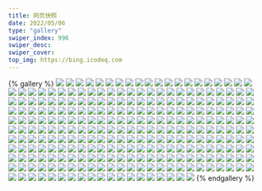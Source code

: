 ```yaml
---
title: 网页快照
date: 2022/05/06 
type: "gallery" 
swiper_index: 996
swiper_desc: 
swiper_cover: 
top_img: https://bing.icodeq.com 
---
```


{% gallery %}
![](https://alist.learnonly.xyz/d/!网页快照/news.pigp.repl.co/2022-08-04_07-03-53.png)
![](https://alist.learnonly.xyz/d/!网页快照/news.pigp.repl.co/2022-08-04_02-57-48.png)
![](https://alist.learnonly.xyz/d/!网页快照/news.pigp.repl.co/2022-08-04_15-59-03.png)
![](https://alist.learnonly.xyz/d/!网页快照/news.pigp.repl.co/2022-08-04_21-58-23.png)
![](https://alist.learnonly.xyz/d/!网页快照/news.pigp.repl.co/2022-08-05_03-07-39.png)
![](https://alist.learnonly.xyz/d/!网页快照/news.pigp.repl.co/2022-08-05_21-57-59.png)
![](https://alist.learnonly.xyz/d/!网页快照/news.pigp.repl.co/2022-08-05_09-57-50.png)
![](https://alist.learnonly.xyz/d/!网页快照/news.pigp.repl.co/2022-08-05_18-59-14.png)
![](https://alist.learnonly.xyz/d/!网页快照/news.pigp.repl.co/2022-08-04_04-33-28.png)
![](https://alist.learnonly.xyz/d/!网页快照/news.pigp.repl.co/2022-08-06_16-00-43.png)
![](https://alist.learnonly.xyz/d/!网页快照/news.pigp.repl.co/2022-08-04_19-00-02.png)
![](https://alist.learnonly.xyz/d/!网页快照/news.pigp.repl.co/2022-08-05_13-34-27.png)
![](https://alist.learnonly.xyz/d/!网页快照/news.pigp.repl.co/2022-08-06_13-16-43.png)
![](https://alist.learnonly.xyz/d/!网页快照/news.pigp.repl.co/2022-08-05_07-00-46.png)
![](https://alist.learnonly.xyz/d/!网页快照/news.pigp.repl.co/2022-08-06_21-57-46.png)
![](https://alist.learnonly.xyz/d/!网页快照/news.pigp.repl.co/2022-08-04_13-31-06.png)
![](https://alist.learnonly.xyz/d/!网页快照/news.pigp.repl.co/2022-08-06_06-58-40.png)
![](https://alist.learnonly.xyz/d/!网页快照/news.pigp.repl.co/2022-08-06_02-50-28.png)
![](https://alist.learnonly.xyz/d/!网页快照/news.pigp.repl.co/2022-08-06_18-58-07.png)
![](https://alist.learnonly.xyz/d/!网页快照/news.pigp.repl.co/2022-08-06_04-16-29.png)
![](https://alist.learnonly.xyz/d/!网页快照/news.pigp.repl.co/2022-08-04_09-59-04.png)
![](https://alist.learnonly.xyz/d/!网页快照/news.pigp.repl.co/2022-08-06_09-57-46.png)
![](https://alist.learnonly.xyz/d/!网页快照/news.pigp.repl.co/2022-08-05_04-35-21.png)
![](https://alist.learnonly.xyz/d/!网页快照/news.pigp.repl.co/2022-08-05_15-58-13.png)
![](https://alist.learnonly.xyz/d/!网页快照/one.pighog.repl.co/2022-08-06_13-16-15.png)
![](https://alist.learnonly.xyz/d/!网页快照/one.pighog.repl.co/2022-08-05_03-07-07.png)
![](https://alist.learnonly.xyz/d/!网页快照/one.pighog.repl.co/2022-08-04_13-30-16.png)
![](https://alist.learnonly.xyz/d/!网页快照/one.pighog.repl.co/2022-08-04_07-03-26.png)
![](https://alist.learnonly.xyz/d/!网页快照/one.pighog.repl.co/2022-08-04_02-57-17.png)
![](https://alist.learnonly.xyz/d/!网页快照/one.pighog.repl.co/2022-08-04_21-57-50.png)
![](https://alist.learnonly.xyz/d/!网页快照/one.pighog.repl.co/2022-08-06_09-57-16.png)
![](https://alist.learnonly.xyz/d/!网页快照/one.pighog.repl.co/2022-08-05_18-58-46.png)
![](https://alist.learnonly.xyz/d/!网页快照/one.pighog.repl.co/2022-08-04_09-58-32.png)
![](https://alist.learnonly.xyz/d/!网页快照/one.pighog.repl.co/2022-08-04_15-58-33.png)
![](https://alist.learnonly.xyz/d/!网页快照/one.pighog.repl.co/2022-08-04_18-59-32.png)
![](https://alist.learnonly.xyz/d/!网页快照/one.pighog.repl.co/2022-08-05_13-33-42.png)
![](https://alist.learnonly.xyz/d/!网页快照/one.pighog.repl.co/2022-08-05_04-34-41.png)
![](https://alist.learnonly.xyz/d/!网页快照/one.pighog.repl.co/2022-08-05_21-57-29.png)
![](https://alist.learnonly.xyz/d/!网页快照/one.pighog.repl.co/2022-08-05_15-57-44.png)
![](https://alist.learnonly.xyz/d/!网页快照/one.pighog.repl.co/2022-08-06_16-00-14.png)
![](https://alist.learnonly.xyz/d/!网页快照/one.pighog.repl.co/2022-08-06_06-58-11.png)
![](https://alist.learnonly.xyz/d/!网页快照/one.pighog.repl.co/2022-08-05_09-57-20.png)
![](https://alist.learnonly.xyz/d/!网页快照/one.pighog.repl.co/2022-08-05_07-00-17.png)
![](https://alist.learnonly.xyz/d/!网页快照/one.pighog.repl.co/2022-08-06_02-49-58.png)
![](https://alist.learnonly.xyz/d/!网页快照/one.pighog.repl.co/2022-08-04_04-32-57.png)
![](https://alist.learnonly.xyz/d/!网页快照/one.pighog.repl.co/2022-08-06_18-57-34.png)
![](https://alist.learnonly.xyz/d/!网页快照/one.pighog.repl.co/2022-08-06_04-15-41.png)
![](https://alist.learnonly.xyz/d/!网页快照/one.pighog.repl.co/2022-08-06_21-57-16.png)
![](https://alist.learnonly.xyz/d/!网页快照/blog.learnonly.xyz/2022-08-06_13-14-21.png)
![](https://alist.learnonly.xyz/d/!网页快照/blog.learnonly.xyz/2022-08-04_04-30-27.png)
![](https://alist.learnonly.xyz/d/!网页快照/blog.learnonly.xyz/2022-08-05_13-31-09.png)
![](https://alist.learnonly.xyz/d/!网页快照/blog.learnonly.xyz/2022-08-04_07-00-30.png)
![](https://alist.learnonly.xyz/d/!网页快照/blog.learnonly.xyz/2022-08-05_06-59-06.png)
![](https://alist.learnonly.xyz/d/!网页快照/blog.learnonly.xyz/2022-08-04_09-56-43.png)
![](https://alist.learnonly.xyz/d/!网页快照/blog.learnonly.xyz/2022-08-04_18-58-16.png)
![](https://alist.learnonly.xyz/d/!网页快照/blog.learnonly.xyz/2022-08-06_21-56-07.png)
![](https://alist.learnonly.xyz/d/!网页快照/blog.learnonly.xyz/2022-08-06_06-56-55.png)
![](https://alist.learnonly.xyz/d/!网页快照/blog.learnonly.xyz/2022-08-04_21-56-08.png)
![](https://alist.learnonly.xyz/d/!网页快照/blog.learnonly.xyz/2022-08-05_15-56-36.png)
![](https://alist.learnonly.xyz/d/!网页快照/blog.learnonly.xyz/2022-08-05_18-57-46.png)
![](https://alist.learnonly.xyz/d/!网页快照/blog.learnonly.xyz/2022-08-04_15-57-19.png)
![](https://alist.learnonly.xyz/d/!网页快照/blog.learnonly.xyz/2022-08-06_04-11-20.png)
![](https://alist.learnonly.xyz/d/!网页快照/blog.learnonly.xyz/2022-08-05_09-56-06.png)
![](https://alist.learnonly.xyz/d/!网页快照/blog.learnonly.xyz/2022-08-06_09-56-13.png)
![](https://alist.learnonly.xyz/d/!网页快照/blog.learnonly.xyz/2022-08-06_15-57-10.png)
![](https://alist.learnonly.xyz/d/!网页快照/blog.learnonly.xyz/2022-08-04_13-27-42.png)
![](https://alist.learnonly.xyz/d/!网页快照/blog.learnonly.xyz/2022-08-04_02-55-15.png)
![](https://alist.learnonly.xyz/d/!网页快照/blog.learnonly.xyz/2022-08-05_21-56-19.png)
![](https://alist.learnonly.xyz/d/!网页快照/blog.learnonly.xyz/2022-08-06_02-48-36.png)
![](https://alist.learnonly.xyz/d/!网页快照/blog.learnonly.xyz/2022-08-06_18-56-22.png)
![](https://alist.learnonly.xyz/d/!网页快照/blog.learnonly.xyz/2022-08-05_03-05-36.png)
![](https://alist.learnonly.xyz/d/!网页快照/blog.learnonly.xyz/2022-08-05_04-33-08.png)
![](https://alist.learnonly.xyz/d/!网页快照/space.bilibili.com/2022-08-04_13-26-59.png)
![](https://alist.learnonly.xyz/d/!网页快照/space.bilibili.com/2022-08-04_04-29-43.png)
![](https://alist.learnonly.xyz/d/!网页快照/space.bilibili.com/2022-08-06_18-56-09.png)
![](https://alist.learnonly.xyz/d/!网页快照/space.bilibili.com/2022-08-05_13-30-55.png)
![](https://alist.learnonly.xyz/d/!网页快照/space.bilibili.com/2022-08-04_09-56-00.png)
![](https://alist.learnonly.xyz/d/!网页快照/space.bilibili.com/2022-08-05_04-32-55.png)
![](https://alist.learnonly.xyz/d/!网页快照/space.bilibili.com/2022-08-04_18-58-00.png)
![](https://alist.learnonly.xyz/d/!网页快照/space.bilibili.com/2022-08-06_09-56-00.png)
![](https://alist.learnonly.xyz/d/!网页快照/space.bilibili.com/2022-08-06_02-48-24.png)
![](https://alist.learnonly.xyz/d/!网页快照/space.bilibili.com/2022-08-06_04-11-07.png)
![](https://alist.learnonly.xyz/d/!网页快照/space.bilibili.com/2022-08-06_21-55-56.png)
![](https://alist.learnonly.xyz/d/!网页快照/space.bilibili.com/2022-08-04_06-59-47.png)
![](https://alist.learnonly.xyz/d/!网页快照/space.bilibili.com/2022-08-06_13-14-11.png)
![](https://alist.learnonly.xyz/d/!网页快照/space.bilibili.com/2022-08-04_02-54-31.png)
![](https://alist.learnonly.xyz/d/!网页快照/space.bilibili.com/2022-08-05_06-58-56.png)
![](https://alist.learnonly.xyz/d/!网页快照/space.bilibili.com/2022-08-05_21-56-10.png)
![](https://alist.learnonly.xyz/d/!网页快照/space.bilibili.com/2022-08-06_15-55-54.png)
![](https://alist.learnonly.xyz/d/!网页快照/space.bilibili.com/2022-08-04_15-57-07.png)
![](https://alist.learnonly.xyz/d/!网页快照/space.bilibili.com/2022-08-05_09-55-52.png)
![](https://alist.learnonly.xyz/d/!网页快照/space.bilibili.com/2022-08-06_06-56-45.png)
![](https://alist.learnonly.xyz/d/!网页快照/space.bilibili.com/2022-08-04_21-55-56.png)
![](https://alist.learnonly.xyz/d/!网页快照/space.bilibili.com/2022-08-05_18-57-33.png)
![](https://alist.learnonly.xyz/d/!网页快照/space.bilibili.com/2022-08-05_15-56-23.png)
![](https://alist.learnonly.xyz/d/!网页快照/space.bilibili.com/2022-08-05_03-05-26.png)
![](https://alist.learnonly.xyz/d/!网页快照/alist.learnonly.xyz/2022-08-05_03-05-16.png)
![](https://alist.learnonly.xyz/d/!网页快照/alist.learnonly.xyz/2022-08-06_13-14-01.png)
![](https://alist.learnonly.xyz/d/!网页快照/alist.learnonly.xyz/2022-08-04_13-26-47.png)
![](https://alist.learnonly.xyz/d/!网页快照/alist.learnonly.xyz/2022-08-04_02-54-18.png)
![](https://alist.learnonly.xyz/d/!网页快照/alist.learnonly.xyz/2022-08-04_15-56-53.png)
![](https://alist.learnonly.xyz/d/!网页快照/alist.learnonly.xyz/2022-08-04_09-55-49.png)
![](https://alist.learnonly.xyz/d/!网页快照/alist.learnonly.xyz/2022-08-06_09-55-49.png)
![](https://alist.learnonly.xyz/d/!网页快照/alist.learnonly.xyz/2022-08-04_04-29-24.png)
![](https://alist.learnonly.xyz/d/!网页快照/alist.learnonly.xyz/2022-08-06_15-55-44.png)
![](https://alist.learnonly.xyz/d/!网页快照/alist.learnonly.xyz/2022-08-06_06-56-31.png)
![](https://alist.learnonly.xyz/d/!网页快照/alist.learnonly.xyz/2022-08-04_06-59-36.png)
![](https://alist.learnonly.xyz/d/!网页快照/alist.learnonly.xyz/2022-08-05_18-57-23.png)
![](https://alist.learnonly.xyz/d/!网页快照/alist.learnonly.xyz/2022-08-05_21-56-00.png)
![](https://alist.learnonly.xyz/d/!网页快照/alist.learnonly.xyz/2022-08-06_02-48-14.png)
![](https://alist.learnonly.xyz/d/!网页快照/alist.learnonly.xyz/2022-08-05_06-58-46.png)
![](https://alist.learnonly.xyz/d/!网页快照/alist.learnonly.xyz/2022-08-05_04-32-44.png)
![](https://alist.learnonly.xyz/d/!网页快照/alist.learnonly.xyz/2022-08-05_15-56-13.png)
![](https://alist.learnonly.xyz/d/!网页快照/alist.learnonly.xyz/2022-08-04_21-55-44.png)
![](https://alist.learnonly.xyz/d/!网页快照/alist.learnonly.xyz/2022-08-05_13-30-45.png)
![](https://alist.learnonly.xyz/d/!网页快照/alist.learnonly.xyz/2022-08-04_18-57-48.png)
![](https://alist.learnonly.xyz/d/!网页快照/alist.learnonly.xyz/2022-08-06_18-55-59.png)
![](https://alist.learnonly.xyz/d/!网页快照/alist.learnonly.xyz/2022-08-06_21-55-46.png)
![](https://alist.learnonly.xyz/d/!网页快照/alist.learnonly.xyz/2022-08-06_04-10-53.png)
![](https://alist.learnonly.xyz/d/!网页快照/alist.learnonly.xyz/2022-08-05_09-55-42.png)
![](https://alist.learnonly.xyz/d/!网页快照/time.run-us-west2.goorm.io/2022-08-06_21-57-54.png)
![](https://alist.learnonly.xyz/d/!网页快照/time.run-us-west2.goorm.io/2022-08-06_06-58-48.png)
![](https://alist.learnonly.xyz/d/!网页快照/time.run-us-west2.goorm.io/2022-08-04_04-33-35.png)
![](https://alist.learnonly.xyz/d/!网页快照/time.run-us-west2.goorm.io/2022-08-04_15-59-11.png)
![](https://alist.learnonly.xyz/d/!网页快照/time.run-us-west2.goorm.io/2022-08-06_18-58-15.png)
![](https://alist.learnonly.xyz/d/!网页快照/time.run-us-west2.goorm.io/2022-08-06_13-16-51.png)
![](https://alist.learnonly.xyz/d/!网页快照/time.run-us-west2.goorm.io/2022-08-05_18-59-22.png)
![](https://alist.learnonly.xyz/d/!网页快照/time.run-us-west2.goorm.io/2022-08-05_21-58-07.png)
![](https://alist.learnonly.xyz/d/!网页快照/time.run-us-west2.goorm.io/2022-08-06_09-57-54.png)
![](https://alist.learnonly.xyz/d/!网页快照/time.run-us-west2.goorm.io/2022-08-05_13-34-36.png)
![](https://alist.learnonly.xyz/d/!网页快照/time.run-us-west2.goorm.io/2022-08-05_09-57-57.png)
![](https://alist.learnonly.xyz/d/!网页快照/time.run-us-west2.goorm.io/2022-08-04_19-00-11.png)
![](https://alist.learnonly.xyz/d/!网页快照/time.run-us-west2.goorm.io/2022-08-05_04-35-28.png)
![](https://alist.learnonly.xyz/d/!网页快照/time.run-us-west2.goorm.io/2022-08-05_03-07-48.png)
![](https://alist.learnonly.xyz/d/!网页快照/time.run-us-west2.goorm.io/2022-08-06_04-16-37.png)
![](https://alist.learnonly.xyz/d/!网页快照/time.run-us-west2.goorm.io/2022-08-04_02-57-55.png)
![](https://alist.learnonly.xyz/d/!网页快照/time.run-us-west2.goorm.io/2022-08-04_09-59-12.png)
![](https://alist.learnonly.xyz/d/!网页快照/time.run-us-west2.goorm.io/2022-08-04_07-04-01.png)
![](https://alist.learnonly.xyz/d/!网页快照/time.run-us-west2.goorm.io/2022-08-04_21-58-31.png)
![](https://alist.learnonly.xyz/d/!网页快照/time.run-us-west2.goorm.io/2022-08-06_16-00-51.png)
![](https://alist.learnonly.xyz/d/!网页快照/time.run-us-west2.goorm.io/2022-08-04_13-31-14.png)
![](https://alist.learnonly.xyz/d/!网页快照/time.run-us-west2.goorm.io/2022-08-05_15-58-20.png)
![](https://alist.learnonly.xyz/d/!网页快照/time.run-us-west2.goorm.io/2022-08-05_07-00-54.png)
![](https://alist.learnonly.xyz/d/!网页快照/time.run-us-west2.goorm.io/2022-08-06_02-50-36.png)
![](https://alist.learnonly.xyz/d/!网页快照/pighog.vercel.app/2022-08-05_04-33-16.png)
![](https://alist.learnonly.xyz/d/!网页快照/pighog.vercel.app/2022-08-04_09-57-25.png)
![](https://alist.learnonly.xyz/d/!网页快照/pighog.vercel.app/2022-08-05_03-05-44.png)
![](https://alist.learnonly.xyz/d/!网页快照/pighog.vercel.app/2022-08-06_18-56-30.png)
![](https://alist.learnonly.xyz/d/!网页快照/pighog.vercel.app/2022-08-06_13-14-29.png)
![](https://alist.learnonly.xyz/d/!网页快照/pighog.vercel.app/2022-08-06_04-11-28.png)
![](https://alist.learnonly.xyz/d/!网页快照/pighog.vercel.app/2022-08-06_15-57-53.png)
![](https://alist.learnonly.xyz/d/!网页快照/pighog.vercel.app/2022-08-06_06-57-04.png)
![](https://alist.learnonly.xyz/d/!网页快照/pighog.vercel.app/2022-08-04_18-58-25.png)
![](https://alist.learnonly.xyz/d/!网页快照/pighog.vercel.app/2022-08-05_21-56-27.png)
![](https://alist.learnonly.xyz/d/!网页快照/pighog.vercel.app/2022-08-04_04-31-10.png)
![](https://alist.learnonly.xyz/d/!网页快照/pighog.vercel.app/2022-08-04_02-55-58.png)
![](https://alist.learnonly.xyz/d/!网页快照/pighog.vercel.app/2022-08-05_06-59-14.png)
![](https://alist.learnonly.xyz/d/!网页快照/pighog.vercel.app/2022-08-04_13-28-24.png)
![](https://alist.learnonly.xyz/d/!网页快照/pighog.vercel.app/2022-08-06_09-56-22.png)
![](https://alist.learnonly.xyz/d/!网页快照/pighog.vercel.app/2022-08-05_15-56-44.png)
![](https://alist.learnonly.xyz/d/!网页快照/pighog.vercel.app/2022-08-05_18-57-54.png)
![](https://alist.learnonly.xyz/d/!网页快照/pighog.vercel.app/2022-08-05_13-31-19.png)
![](https://alist.learnonly.xyz/d/!网页快照/pighog.vercel.app/2022-08-04_07-01-14.png)
![](https://alist.learnonly.xyz/d/!网页快照/pighog.vercel.app/2022-08-04_21-56-44.png)
![](https://alist.learnonly.xyz/d/!网页快照/pighog.vercel.app/2022-08-05_09-56-14.png)
![](https://alist.learnonly.xyz/d/!网页快照/pighog.vercel.app/2022-08-06_02-48-44.png)
![](https://alist.learnonly.xyz/d/!网页快照/pighog.vercel.app/2022-08-04_15-57-28.png)
![](https://alist.learnonly.xyz/d/!网页快照/pighog.vercel.app/2022-08-06_21-56-15.png)
![](https://alist.learnonly.xyz/d/!网页快照/todo.learnonly.xyz/2022-08-05_07-01-05.png)
![](https://alist.learnonly.xyz/d/!网页快照/todo.learnonly.xyz/2022-08-05_18-59-33.png)
![](https://alist.learnonly.xyz/d/!网页快照/todo.learnonly.xyz/2022-08-05_04-35-39.png)
![](https://alist.learnonly.xyz/d/!网页快照/todo.learnonly.xyz/2022-08-05_09-58-20.png)
![](https://alist.learnonly.xyz/d/!网页快照/todo.learnonly.xyz/2022-08-06_21-58-14.png)
![](https://alist.learnonly.xyz/d/!网页快照/todo.learnonly.xyz/2022-08-04_07-04-22.png)
![](https://alist.learnonly.xyz/d/!网页快照/todo.learnonly.xyz/2022-08-05_15-58-44.png)
![](https://alist.learnonly.xyz/d/!网页快照/todo.learnonly.xyz/2022-08-04_09-59-23.png)
![](https://alist.learnonly.xyz/d/!网页快照/todo.learnonly.xyz/2022-08-05_07-01-16.png)
![](https://alist.learnonly.xyz/d/!网页快照/todo.learnonly.xyz/2022-08-05_03-08-10.png)
![](https://alist.learnonly.xyz/d/!网页快照/todo.learnonly.xyz/2022-08-06_18-58-25.png)
![](https://alist.learnonly.xyz/d/!网页快照/todo.learnonly.xyz/2022-08-06_18-58-35.png)
![](https://alist.learnonly.xyz/d/!网页快照/todo.learnonly.xyz/2022-08-04_19-00-32.png)
![](https://alist.learnonly.xyz/d/!网页快照/todo.learnonly.xyz/2022-08-05_03-07-59.png)
![](https://alist.learnonly.xyz/d/!网页快照/todo.learnonly.xyz/2022-08-06_16-01-10.png)
![](https://alist.learnonly.xyz/d/!网页快照/todo.learnonly.xyz/2022-08-06_16-01-00.png)
![](https://alist.learnonly.xyz/d/!网页快照/todo.learnonly.xyz/2022-08-04_21-58-53.png)
![](https://alist.learnonly.xyz/d/!网页快照/todo.learnonly.xyz/2022-08-04_15-59-22.png)
![](https://alist.learnonly.xyz/d/!网页快照/todo.learnonly.xyz/2022-08-06_13-17-10.png)
![](https://alist.learnonly.xyz/d/!网页快照/todo.learnonly.xyz/2022-08-04_04-33-58.png)
![](https://alist.learnonly.xyz/d/!网页快照/todo.learnonly.xyz/2022-08-04_21-58-42.png)
![](https://alist.learnonly.xyz/d/!网页快照/todo.learnonly.xyz/2022-08-04_09-59-34.png)
![](https://alist.learnonly.xyz/d/!网页快照/todo.learnonly.xyz/2022-08-06_09-58-04.png)
![](https://alist.learnonly.xyz/d/!网页快照/todo.learnonly.xyz/2022-08-06_06-58-58.png)
![](https://alist.learnonly.xyz/d/!网页快照/todo.learnonly.xyz/2022-08-06_06-59-08.png)
![](https://alist.learnonly.xyz/d/!网页快照/todo.learnonly.xyz/2022-08-04_04-33-47.png)
![](https://alist.learnonly.xyz/d/!网页快照/todo.learnonly.xyz/2022-08-05_13-34-57.png)
![](https://alist.learnonly.xyz/d/!网页快照/todo.learnonly.xyz/2022-08-05_13-34-46.png)
![](https://alist.learnonly.xyz/d/!网页快照/todo.learnonly.xyz/2022-08-04_02-58-18.png)
![](https://alist.learnonly.xyz/d/!网页快照/todo.learnonly.xyz/2022-08-06_09-58-14.png)
![](https://alist.learnonly.xyz/d/!网页快照/todo.learnonly.xyz/2022-08-06_13-17-01.png)
![](https://alist.learnonly.xyz/d/!网页快照/todo.learnonly.xyz/2022-08-04_02-58-07.png)
![](https://alist.learnonly.xyz/d/!网页快照/todo.learnonly.xyz/2022-08-06_04-16-47.png)
![](https://alist.learnonly.xyz/d/!网页快照/todo.learnonly.xyz/2022-08-04_13-31-25.png)
![](https://alist.learnonly.xyz/d/!网页快照/todo.learnonly.xyz/2022-08-05_04-35-50.png)
![](https://alist.learnonly.xyz/d/!网页快照/todo.learnonly.xyz/2022-08-06_02-51-05.png)
![](https://alist.learnonly.xyz/d/!网页快照/todo.learnonly.xyz/2022-08-04_19-00-22.png)
![](https://alist.learnonly.xyz/d/!网页快照/todo.learnonly.xyz/2022-08-04_13-31-37.png)
![](https://alist.learnonly.xyz/d/!网页快照/todo.learnonly.xyz/2022-08-06_21-58-04.png)
![](https://alist.learnonly.xyz/d/!网页快照/todo.learnonly.xyz/2022-08-04_07-04-12.png)
![](https://alist.learnonly.xyz/d/!网页快照/todo.learnonly.xyz/2022-08-05_21-58-18.png)
![](https://alist.learnonly.xyz/d/!网页快照/todo.learnonly.xyz/2022-08-05_21-58-31.png)
![](https://alist.learnonly.xyz/d/!网页快照/todo.learnonly.xyz/2022-08-05_15-58-33.png)
![](https://alist.learnonly.xyz/d/!网页快照/todo.learnonly.xyz/2022-08-04_15-59-35.png)
![](https://alist.learnonly.xyz/d/!网页快照/todo.learnonly.xyz/2022-08-06_04-16-57.png)
![](https://alist.learnonly.xyz/d/!网页快照/todo.learnonly.xyz/2022-08-05_18-59-44.png)
![](https://alist.learnonly.xyz/d/!网页快照/todo.learnonly.xyz/2022-08-05_09-58-09.png)
![](https://alist.learnonly.xyz/d/!网页快照/todo.learnonly.xyz/2022-08-06_02-50-55.png)
![](https://alist.learnonly.xyz/d/!网页快照/img.pighog.repl.co/2022-08-05_04-33-26.png)
![](https://alist.learnonly.xyz/d/!网页快照/img.pighog.repl.co/2022-08-06_04-15-02.png)
![](https://alist.learnonly.xyz/d/!网页快照/img.pighog.repl.co/2022-08-06_06-57-14.png)
![](https://alist.learnonly.xyz/d/!网页快照/img.pighog.repl.co/2022-08-06_18-56-39.png)
![](https://alist.learnonly.xyz/d/!网页快照/img.pighog.repl.co/2022-08-05_15-56-53.png)
![](https://alist.learnonly.xyz/d/!网页快照/img.pighog.repl.co/2022-08-05_18-58-03.png)
![](https://alist.learnonly.xyz/d/!网页快照/img.pighog.repl.co/2022-08-05_09-56-23.png)
![](https://alist.learnonly.xyz/d/!网页快照/img.pighog.repl.co/2022-08-04_18-58-34.png)
![](https://alist.learnonly.xyz/d/!网页快照/img.pighog.repl.co/2022-08-04_02-56-07.png)
![](https://alist.learnonly.xyz/d/!网页快照/img.pighog.repl.co/2022-08-05_21-56-36.png)
![](https://alist.learnonly.xyz/d/!网页快照/img.pighog.repl.co/2022-08-04_13-29-35.png)
![](https://alist.learnonly.xyz/d/!网页快照/img.pighog.repl.co/2022-08-05_06-59-24.png)
![](https://alist.learnonly.xyz/d/!网页快照/img.pighog.repl.co/2022-08-04_07-01-24.png)
![](https://alist.learnonly.xyz/d/!网页快照/img.pighog.repl.co/2022-08-04_21-56-54.png)
![](https://alist.learnonly.xyz/d/!网页快照/img.pighog.repl.co/2022-08-06_09-56-32.png)
![](https://alist.learnonly.xyz/d/!网页快照/img.pighog.repl.co/2022-08-06_13-14-38.png)
![](https://alist.learnonly.xyz/d/!网页快照/img.pighog.repl.co/2022-08-04_04-31-19.png)
![](https://alist.learnonly.xyz/d/!网页快照/img.pighog.repl.co/2022-08-06_02-48-54.png)
![](https://alist.learnonly.xyz/d/!网页快照/img.pighog.repl.co/2022-08-05_03-05-54.png)
![](https://alist.learnonly.xyz/d/!网页快照/img.pighog.repl.co/2022-08-06_21-56-24.png)
![](https://alist.learnonly.xyz/d/!网页快照/img.pighog.repl.co/2022-08-06_15-58-02.png)
![](https://alist.learnonly.xyz/d/!网页快照/img.pighog.repl.co/2022-08-04_09-57-35.png)
![](https://alist.learnonly.xyz/d/!网页快照/img.pighog.repl.co/2022-08-05_13-31-31.png)
![](https://alist.learnonly.xyz/d/!网页快照/img.pighog.repl.co/2022-08-04_15-57-40.png)
![](https://alist.learnonly.xyz/d/!网页快照/vercel.pighog.repl.co/2022-08-06_21-57-23.png)
![](https://alist.learnonly.xyz/d/!网页快照/vercel.pighog.repl.co/2022-08-06_13-16-22.png)
![](https://alist.learnonly.xyz/d/!网页快照/vercel.pighog.repl.co/2022-08-04_04-33-05.png)
![](https://alist.learnonly.xyz/d/!网页快照/vercel.pighog.repl.co/2022-08-05_07-00-25.png)
![](https://alist.learnonly.xyz/d/!网页快照/vercel.pighog.repl.co/2022-08-04_02-57-24.png)
![](https://alist.learnonly.xyz/d/!网页快照/vercel.pighog.repl.co/2022-08-05_15-57-52.png)
![](https://alist.learnonly.xyz/d/!网页快照/vercel.pighog.repl.co/2022-08-04_21-57-57.png)
![](https://alist.learnonly.xyz/d/!网页快照/vercel.pighog.repl.co/2022-08-06_04-15-48.png)
![](https://alist.learnonly.xyz/d/!网页快照/vercel.pighog.repl.co/2022-08-06_16-00-21.png)
![](https://alist.learnonly.xyz/d/!网页快照/vercel.pighog.repl.co/2022-08-04_18-59-39.png)
![](https://alist.learnonly.xyz/d/!网页快照/vercel.pighog.repl.co/2022-08-04_13-30-24.png)
![](https://alist.learnonly.xyz/d/!网页快照/vercel.pighog.repl.co/2022-08-06_09-57-24.png)
![](https://alist.learnonly.xyz/d/!网页快照/vercel.pighog.repl.co/2022-08-05_13-33-49.png)
![](https://alist.learnonly.xyz/d/!网页快照/vercel.pighog.repl.co/2022-08-06_02-50-05.png)
![](https://alist.learnonly.xyz/d/!网页快照/vercel.pighog.repl.co/2022-08-06_06-58-18.png)
![](https://alist.learnonly.xyz/d/!网页快照/vercel.pighog.repl.co/2022-08-06_18-57-41.png)
![](https://alist.learnonly.xyz/d/!网页快照/vercel.pighog.repl.co/2022-08-04_15-58-40.png)
![](https://alist.learnonly.xyz/d/!网页快照/vercel.pighog.repl.co/2022-08-05_21-57-37.png)
![](https://alist.learnonly.xyz/d/!网页快照/vercel.pighog.repl.co/2022-08-05_18-58-53.png)
![](https://alist.learnonly.xyz/d/!网页快照/vercel.pighog.repl.co/2022-08-05_03-07-14.png)
![](https://alist.learnonly.xyz/d/!网页快照/vercel.pighog.repl.co/2022-08-04_07-03-33.png)
![](https://alist.learnonly.xyz/d/!网页快照/vercel.pighog.repl.co/2022-08-05_04-34-48.png)
![](https://alist.learnonly.xyz/d/!网页快照/vercel.pighog.repl.co/2022-08-05_09-57-28.png)
![](https://alist.learnonly.xyz/d/!网页快照/vercel.pighog.repl.co/2022-08-04_09-58-39.png)
{% endgallery %}
